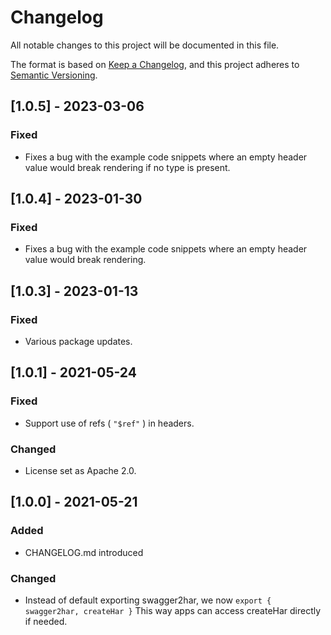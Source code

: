 # Changelog

All notable changes to this project will be documented in this file.

The format is based on [Keep a Changelog](https://keepachangelog.com/en/1.0.0/),
and this project adheres to [Semantic Versioning](https://semver.org/spec/v2.0.0.html).

## [1.0.5] - 2023-03-06

### Fixed

- Fixes a bug with the example code snippets where an empty header value would break rendering if no type is present.

## [1.0.4] - 2023-01-30

### Fixed

- Fixes a bug with the example code snippets where an empty header value would break rendering.

## [1.0.3] - 2023-01-13

### Fixed

- Various package updates.

## [1.0.1] - 2021-05-24

### Fixed

- Support use of refs ( `"$ref"` ) in headers.

### Changed

- License set as Apache 2.0.

## [1.0.0] - 2021-05-21

### Added

- CHANGELOG.md introduced

### Changed

- Instead of default exporting swagger2har, we now `export { swagger2har, createHar }` This way apps can access createHar directly if needed.
